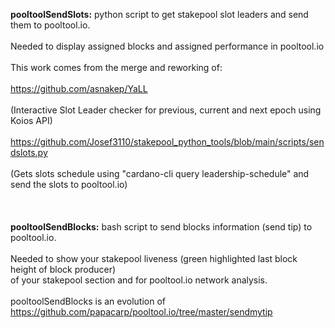 **pooltoolSendSlots:** python script to get stakepool slot leaders and send them to pooltool.io.\
<br/>
Needed to display assigned blocks and assigned performance in pooltool.io
<br/>
<br/>
This work comes from the merge and reworking of:
<br/>
<br/>
https://github.com/asnakep/YaLL
<br/>
<br/>
(Interactive Slot Leader checker for previous, current and next epoch using Koios API)
<br/>
<br/>
https://github.com/Josef3110/stakepool_python_tools/blob/main/scripts/sendslots.py 
<br/>
<br/>
(Gets slots schedule using "cardano-cli query leadership-schedule" and send the slots to pooltool.io)
<br/>
<br/>
<br/>
<br/>
**pooltoolSendBlocks:** bash script to send blocks information (send tip) to pooltool.io.\
<br/>
Needed to show your stakepool liveness (green highlighted last block height of block producer)\
of your stakepool section and for pooltool.io network analysis.
<br/> 
<br/> 
pooltoolSendBlocks is an evolution of https://github.com/papacarp/pooltool.io/tree/master/sendmytip
